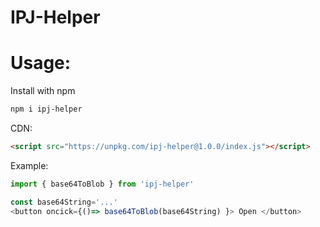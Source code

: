 # IPJ-Helper

# Usage:

Install with npm
```bash
npm i ipj-helper
```
CDN:
```html
<script src="https://unpkg.com/ipj-helper@1.0.0/index.js"></script>
```
Example:
```javascript
import { base64ToBlob } from 'ipj-helper'

const base64String='...'
<button oncick={()=> base64ToBlob(base64String) }> Open </button>
```
